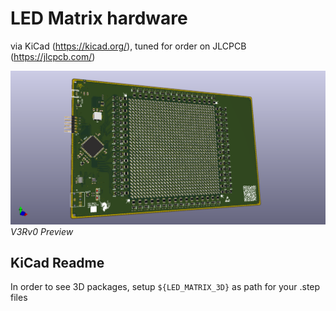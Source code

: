 # LED Matrix hardware
via KiCad (https://kicad.org/), tuned for order on JLCPCB (https://jlcpcb.com/)


![V3Rv0 Image](./led_matrix_v3rv0.png)
_V3Rv0 Preview_  

## KiCad Readme
In order to see 3D packages, setup `${LED_MATRIX_3D}` as path for your .step files
